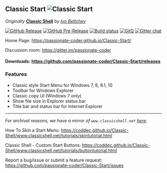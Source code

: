## Classic Start ![Classic Start](/ClassicStartSrc/ClassicStartSetup/ClassicStart.ico)

*Originally* **[Classic Shell](http://www.classicshell.net)** *by [Ivo Beltchev](https://sourceforge.net/u/ibeltchev/profile/)*

[![GitHub Release](https://img.shields.io/github/release/passionate-coder/Classic-Start.svg)](https://github.com/passionate-coder/Classic-Start/releases) [![GitHub Pre-Release](https://img.shields.io/github/release/passionate-coder/Classic-Start/all.svg)](https://github.com/passionate-coder/Classic-Start/releases) [![Build status](https://ci.appveyor.com/api/projects/status/dib45bf3snylbydy/branch/master?svg=true)](https://ci.appveyor.com/project/passionate-coder/classic-start/branch/master) [![GitQ](https://gitq.com/badge.svg)](https://gitq.com/passionate-coder/Classic-Start) [![Gitter chat](https://badges.gitter.im/gitterHQ/gitter.png)](https://gitter.im/passionate-coder/Disc-Chitchat)

Home Page: https://passionate-coder.github.io/Classic-Start/

Discussion room: https://gitter.im/passionate-coder

#### Downloads: https://github.com/passionate-coder/Classic-Start/releases

### Features

- Classic style Start Menu for Windows 7, 8, 8.1, 10
- Toolbar for Windows Explorer
- Classic copy UI (Windows 7 only)
- Show file size in Explorer status bar
- Title bar and status bar for Internet Explorer

---

*For archival reasons, we have a mirror of `www.classicshell.net` [here](https://coddec.github.io/Classic-Shell/www.classicshell.net/).*

How To Skin a Start Menu: https://coddec.github.io/Classic-Shell/www.classicshell.net/tutorials/skintutorial.html
	
Classic Shell - Custom Start Buttons: https://coddec.github.io/Classic-Shell/www.classicshell.net/tutorials/buttontutorial.html

Report a bug/issue or submit a feature request: https://github.com/passionate-coder/Classic-Start/issues
